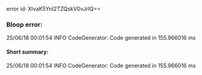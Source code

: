 error id: XlvaK5YnI2TZQskV0vJrIQ==
### Bloop error:

25/06/18 00:01:54 INFO CodeGenerator: Code generated in 155.966016 ms
#### Short summary: 

25/06/18 00:01:54 INFO CodeGenerator: Code generated in 155.966016 ms